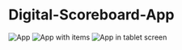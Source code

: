 # Digital-Scoreboard-App

![App](https://i.imgur.com/uXREalL.jpg)
![App with items](https://i.imgur.com/wpQuq52.jpg)
![App in tablet screen](https://i.imgur.com/bBl7gos.jpg)
